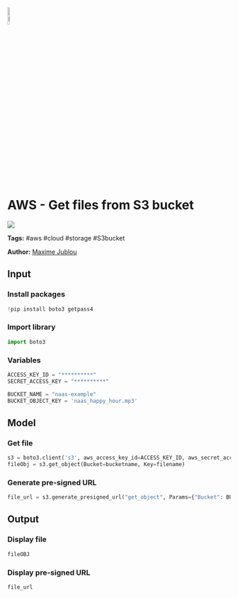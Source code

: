 <img width="10%" alt="Naas" src="https://landen.imgix.net/jtci2pxwjczr/assets/5ice39g4.png?w=160"/>

# AWS - Get files from S3 bucket
<a href="https://app.naas.ai/user-redirect/naas/downloader?url=https://raw.githubusercontent.com/jupyter-naas/awesome-notebooks/master/AWS/AWS_Get_files_from_S3_bucket.ipynb" target="_parent"><img src="https://naasai-public.s3.eu-west-3.amazonaws.com/open_in_naas.svg"/></a>

**Tags:** #aws #cloud #storage #S3bucket

**Author:** [Maxime Jublou](https://www.linkedin.com/in/maximejublou/)

## Input

### Install packages


```python
!pip install boto3 getpass4
```

### Import library


```python
import boto3
```

### Variables


```python
ACCESS_KEY_ID = "**********"
SECRET_ACCESS_KEY = "**********"

BUCKET_NAME = "naas-example"
BUCKET_OBJECT_KEY = 'naas_happy_hour.mp3'
```

## Model

### Get file


```python
s3 = boto3.client('s3', aws_access_key_id=ACCESS_KEY_ID, aws_secret_access_key=SECRET_ACCESS_KEY)
fileObj = s3.get_object(Bucket=bucketname, Key=filename)
```

### Generate pre-signed URL


```python
file_url = s3.generate_presigned_url("get_object", Params={"Bucket": BUCKET_NAME, "Key": BUCKET_OBJECT_KEY}, ExpiresIn=604800)
```

## Output

### Display file


```python
fileOBJ
```

### Display pre-signed URL


```python
file_url
```

